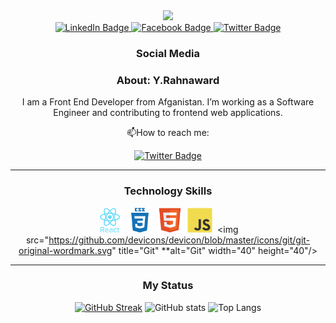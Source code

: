 

<!--
**yasinrahnaward/yasinrahnaward** is a ✨ _special_ ✨ repository because its `README.md` (this file) appears on your GitHub profile.

Here are some ideas to get you started:

- 🔭 I’m currently working on ...
- 🌱 I’m currently learning ...
- 👯 I’m looking to collaborate on ...
- 🤔 I’m looking for help with ...
- 💬 Ask me about ...
- 📫 How to reach me: ...
- 😄 Pronouns: ...
- ⚡ Fun fact: ...


- 🌱 I’m currently learning ...
- 👯 I’m looking to collaborate on ...
- 🤔 I’m looking for help with ...

- 📫 How to reach me: ...

![Yasin Rahnaward github stats](https://github-readme-stats.vercel.app/api?username=yasinrahnaward&show_icons=true&hide_border=true)
-->
<div id="header" align="center">
  <img src="https://media.giphy.com/media/17b875GGvV9m9sLmNc/giphy.gif" width="100"/>
</div>

<div id="badges" align="center">
  <a href="www.linkedin.com/in/yasin-rahnaward-b7bbb9234">
    <img src="https://img.shields.io/badge/LinkedIn-blue?style=for-the-badge&logo=linkedin&logoColor=white" alt="LinkedIn Badge"/>
  </a>
  <a href="shasa Doweeda">
    <img src="https://img.shields.io/badge/facebook-red?style=for-the-badge&logo=facebook&logoColor=white" alt="Facebook Badge"/>
  </a>
  <a href="https://twitter.com/YRahnaward110">
    <img src="https://img.shields.io/badge/Twitter-blue?style=for-the-badge&logo=twitter&logoColor=white" alt="Twitter Badge"/>
  </a>
  <h3>Social Media</h3>
   <h3>About: Y.Rahnaward</h3>
</div>

<div align="center" >
I am a Front End Developer from Afganistan. I’m working as a Software Engineer and contributing to frontend web applications.

 :mailbox:How to reach me: <div id="badges" >
  <a href="https://twitter.com/YRahnaward110">
    <img src="https://img.shields.io/badge/Twitter-blue?style=for-the-badge&logo=twitter&logoColor=white" alt="Twitter Badge"/>
  </a>
</div>
</div>
<div align="center">
  <hr>
<h3>Technology Skills</h3>

  <img src="https://github.com/devicons/devicon/blob/master/icons/react/react-original-wordmark.svg" title="React" alt="React" width="40" height="40"/>&nbsp;
  <img src="https://github.com/devicons/devicon/blob/master/icons/css3/css3-plain-wordmark.svg"  title="CSS3" alt="CSS" width="40" height="40"/>&nbsp;
  <img src="https://github.com/devicons/devicon/blob/master/icons/html5/html5-original.svg" title="HTML5" alt="HTML" width="40" height="40"/>&nbsp;
  <img src="https://github.com/devicons/devicon/blob/master/icons/javascript/javascript-original.svg" title="JavaScript" alt="JavaScript" width="40" height="40"/>&nbsp;
  <img src="https://github.com/devicons/devicon/blob/master/icons/git/git-original-wordmark.svg" title="Git" **alt="Git" width="40" height="40"/>
</div>

---
<div align="center">
  <h3>My Status</h3>

[![GitHub Streak](http://github-readme-streak-stats.herokuapp.com?user=yasinrahnaward&theme=dark&hide_border=true)](https://git.io/streak-stats)
![GitHub stats](https://github-readme-stats.vercel.app/api?username=yasinrahnaward&show_icons=true&theme=tokyonight)
![Top Langs](https://github-readme-stats.vercel.app/api/top-langs/?username=yasinrahnaward&theme=tokyonight)
</div>

